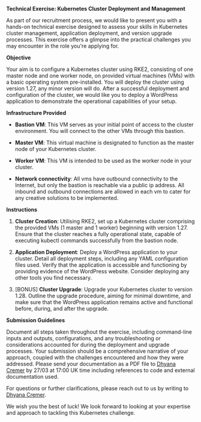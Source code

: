 **Technical Exercise: Kubernetes Cluster Deployment and Management**

As part of our recruitment process, we would like to present you with a hands-on technical exercise designed to assess your skills in Kubernetes cluster management, application deployment, and version upgrade processes. This exercise offers a glimpse into the practical challenges you may encounter in the role you're applying for.

**Objective**

Your aim is to configure a Kubernetes cluster using RKE2, consisting of one master node and one worker node, on provided virtual machines (VMs) with a basic operating system pre-installed. You will deploy the cluster using version 1.27, any minor version will do. After a successful deployment and configuration of the cluster, we would like you to deploy a WordPress application to demonstrate the operational capabilities of your setup.

**Infrastructure Provided**

- **Bastion VM**: This VM serves as your initial point of access to the cluster environment. You will connect to the other VMs through this bastion. 
    
- **Master VM**: This virtual machine is designated to function as the master node of your Kubernetes cluster.
    
- **Worker VM**: This VM is intended to be used as the worker node in your cluster.
    
- **Network connectivity**: All vms have outbound connectivity to the Internet, but only the bastion is reachable via a public ip address. All inbound and outbound connections are allowed in each vm to cater for any creative solutions to be implemented.
    

**Instructions**

1. **Cluster Creation**: Utilising RKE2, set up a Kubernetes cluster comprising the provided VMs (1 master and 1 worker) beginning with version 1.27. Ensure that the cluster reaches a fully operational state, capable of executing kubectl commands successfully from the bastion node.
    
2. **Application Deployment**: Deploy a WordPress application to your cluster. Detail all deployment steps, including any YAML configuration files used. Verify that the application is accessible and functioning by providing evidence of the WordPress website. Consider deploying any other tools you find necessary.
    
3. [BONUS] **Cluster Upgrade**: Upgrade your Kubernetes cluster to version 1.28. Outline the upgrade procedure, aiming for minimal downtime, and make sure that the WordPress application remains active and functional before, during, and after the upgrade.
    

**Submission Guidelines**

Document all steps taken throughout the exercise, including command-line inputs and outputs, configurations, and any troubleshooting or considerations accounted for during the deployment and upgrade processes. Your submission should be a comprehensive narrative of your approach, coupled with the challenges encountered and how they were addressed. Please send your documentation as a PDF file to [Dhyana Cremer](mailto:cremer@ebi.ac.uk) by 27/03 at 17:00 UK time including references to code and external documentation used.

For questions or further clarifications, please reach out to us by writing to [Dhyana Cremer](mailto:cremer@ebi.ac.uk).

We wish you the best of luck! We look forward to looking at your expertise and approach to tackling this Kubernetes challenge.